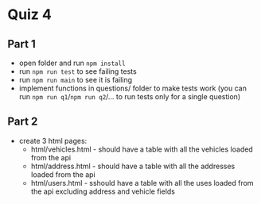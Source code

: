 # Quiz 4

## Part 1

- open folder and run `npm install`
- run `npm run test` to see failing tests
- run `npm run main` to see it is failing
- implement functions in questions/ folder to make tests work (you can run `npm run q1`/`npm run q2`/... to run tests only for a single question)

## Part 2

- create 3 html pages:
  - html/vehicles.html - should have a table with all the vehicles loaded from the api
  - html/address.html - should have a table with all the addresses loaded from the api
  - html/users.html - sshould have a table with all the uses loaded from the api excluding address and vehicle fields
